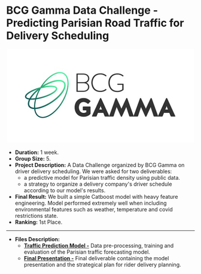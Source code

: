 # BCG Gamma Data Challenge - Predicting Parisian Road Traffic for Delivery Scheduling <a name="bcgchallenge"></a>

<p align="center">
  <img src="../../images/BCG-Gamma.jpg" alt="BCG GAMMA" width="500"/>
</p>

- **Duration:** 1 week.
- **Group Size:** 5.
- **Project Description:** A Data Challenge organized by BCG Gamma on driver delivery scheduling. We were asked for two deliverables:
  - a predictive model for Parisian traffic density using public data.
  - a strategy to organize a delivery company's driver schedule according to our model's results.
- **Final Result:** We built a simple Catboost model with heavy feature engineering. Model performed extremely well when including environmental features such as weather, temperature and covid restrictions state.
- **Ranking:** 1st Place.

---

- **Files Description:**
    - **[Traffic Prediction Model -](https://github.com/EdouardVilain-Git/EdouardVilain-M2-DSBA/blob/main/1.%20Company%20Projects%20and%20Challenges/BCG%20Gamma%20Data%20Challenge/Traffic%20Prediction%20Model.ipynb)** Data pre-processing, training and evaluation of the Parisian traffic forecasting model.
    - **[Final Presentation -](https://github.com/EdouardVilain-Git/EdouardVilain-M2-DSBA/blob/main/1.%20Company%20Projects%20and%20Challenges/BCG%20Gamma%20Data%20Challenge/Final%20Presentation.odp)** Final deliverable containing the model presentation and the strategical plan for rider delivery planning.
